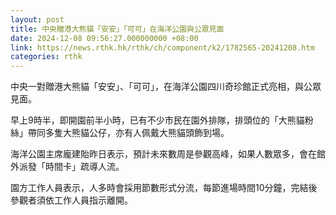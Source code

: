 ```yaml
---
layout: post
title: 中央贈港大熊貓「安安」「可可」在海洋公園與公眾見面
date: 2024-12-08 09:56:27.000000000 +08:00
link: https://news.rthk.hk/rthk/ch/component/k2/1782565-20241208.htm
categories: rthk
---
```


中央一對贈港大熊貓「安安」、「可可」，在海洋公園四川奇珍館正式亮相，與公眾見面。

早上9時半，即開園前半小時，已有不少市民在園外排隊，排頭位的「大熊貓粉絲」帶同多隻大熊貓公仔，亦有人佩戴大熊貓頭飾到場。

海洋公園主席龐建貽昨日表示，預計未來數周是參觀高峰，如果人數眾多，會在館外派發「時間卡」疏導人流。

園方工作人員表示，人多時會採用節數形式分流，每節進場時間10分鐘，完結後參觀者須依工作人員指示離開。
